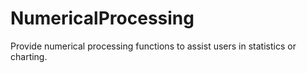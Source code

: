 # NumericalProcessing
Provide numerical processing functions to assist users in statistics or charting.
